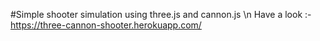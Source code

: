 #Simple shooter simulation using three.js and cannon.js \n
Have a look :- https://three-cannon-shooter.herokuapp.com/
